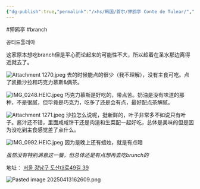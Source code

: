 ```yaml
---
{"dg-publish":true,"permalink":"/xhs/韩国/首尔/狎鸥亭 Conte de Tulear/","tags":["rednote","首尔"],"created":"2024-11-11","updated":"2025-04-13T16:27:33.712+08:00"}
---
```


#狎鸥亭 #branch

꽁티드툴레아

这家原本想吃branch但是平心而论起来的可能性不大，所以趁着在圣水那边离得近就去了。

![Attachment 1270.jpeg](/img/user/xhs/%E9%9F%A9%E5%9B%BD/%E9%A6%96%E5%B0%94/photo-%E9%A6%96%E5%B0%94/Attachment%201270.jpeg)
去的时候能点的很少（我不理解），没有主食可吃。点了凯撒沙拉和巧克力慕斯&俩茶。

![IMG_0248.HEIC.jpeg](/img/user/xhs/%E9%9F%A9%E5%9B%BD/%E9%A6%96%E5%B0%94/attachments/IMG_0248.HEIC.jpeg)
巧克力慕斯是好吃的，带点苦。奶油是没有味道的那种，不是很腻，但毕竟是巧克力，吃多了还是会有点，最好配点茶解腻。

![Attachment 1271.jpeg](/img/user/xhs/%E9%9F%A9%E5%9B%BD/%E9%A6%96%E5%B0%94/photo-%E9%A6%96%E5%B0%94/Attachment%201271.jpeg)
沙拉怎么说呢，挺新鲜的，叶子非常多不如说只有叶子。酱汁还不错，里面咸咸饼干还是肉渣和生菜配一起好吃，总体是美味的但是因为没吃到主食感觉差了点什么。

![IMG_0992.HEIC.jpeg](/img/user/xhs/%E9%9F%A9%E5%9B%BD/%E9%A6%96%E5%B0%94/attachments/IMG_0992.HEIC.jpeg)
因为是晚上还有蜡烛，就是有点暗

*虽然没有特别满意这一餐，但总体还是有点想再去吃brunch的*

地址：
[서울 강남구 도산대로49길 39](https://pcmap.place.naver.com/restaurant/1432373629/home?from=map&fromPanelNum=1&additionalHeight=76&timestamp=202504131625&locale=ko&svcName=map_pcv5&searchText=Conte%20de%20Tulear#)

![Pasted image 20250413162609.png](/img/user/xhs/%E9%9F%A9%E5%9B%BD/%E9%A6%96%E5%B0%94/attachments/Pasted%20image%2020250413162609.png)